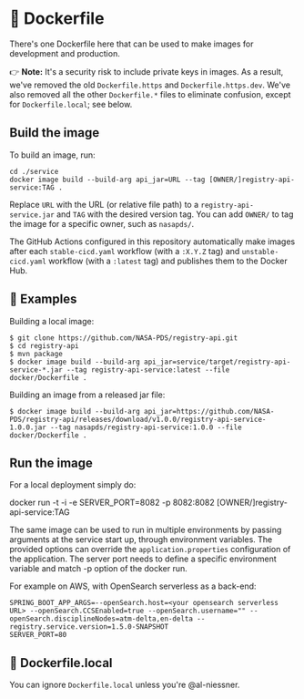 # 🚢 Dockerfile

There's one Dockerfile here that can be used to make images for development and production.

👉 **Note:** It's a security risk to include private keys in images. As a result, we've removed the old `Dockerfile.https` and `Dockerfile.https.dev`. We've also removed all the other `Dockerfile.*` files to eliminate confusion, except for `Dockerfile.local`; see below.


## Build the image 

To build an image, run:


    cd ./service
    docker image build --build-arg api_jar=URL --tag [OWNER/]registry-api-service:TAG .
    

Replace `URL` with the URL (or relative file path) to a `registry-api-service.jar` and `TAG` with the desired version tag. You can add `OWNER/` to tag the image for a specific owner, such as `nasapds/`.

The GitHub Actions configured in this repository automatically make images after each `stable-cicd.yaml` workflow (with a `:X.Y.Z` tag) and `unstable-cicd.yaml` workflow (with a `:latest` tag) and publishes them to the Docker Hub.


## 🧱 Examples

Building a local image:
```console
$ git clone https://github.com/NASA-PDS/registry-api.git
$ cd registry-api
$ mvn package
$ docker image build --build-arg api_jar=service/target/registry-api-service-*.jar --tag registry-api-service:latest --file docker/Dockerfile .
```

Building an image from a released jar file:
```console
$ docker image build --build-arg api_jar=https://github.com/NASA-PDS/registry-api/releases/download/v1.0.0/registry-api-service-1.0.0.jar --tag nasapds/registry-api-service:1.0.0 --file docker/Dockerfile .
```

## Run the image


For a local deployment simply do:

docker run -t -i -e SERVER_PORT=8082 -p 8082:8082 [OWNER/]registry-api-service:TAG 


The same image can be used to run in multiple environments by passing arguments at the service start up, through environment variables. The provided options can override the `application.properties` configuration of the application. The server port needs to define a specific environment variable and match -p option of the docker run.

For example on AWS, with OpenSearch serverless as a back-end:

    SPRING_BOOT_APP_ARGS=--openSearch.host=<your opensearch serverless URL> --openSearch.CCSEnabled=true --openSearch.username="" --openSearch.disciplineNodes=atm-delta,en-delta --registry.service.version=1.5.0-SNAPSHOT
    SERVER_PORT=80






## 📍 Dockerfile.local

You can ignore `Dockerfile.local` unless you're @al-niessner.
